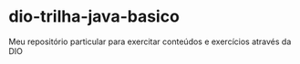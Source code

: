 # dio-trilha-java-basico
Meu repositório particular para exercitar conteúdos e exercícios através da DIO
